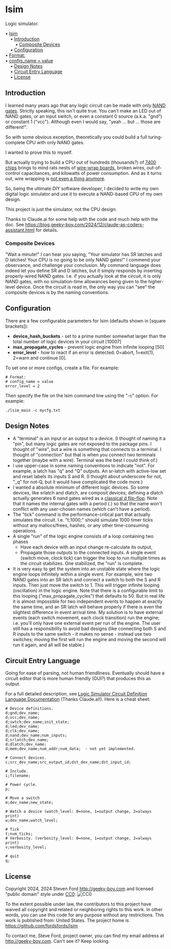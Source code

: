# lsim
Logic simulator.

<!-- mdtoc-start -->
&bull; [lsim](#lsim)  
&nbsp;&nbsp;&nbsp;&nbsp;&bull; [Introduction](#introduction)  
&nbsp;&nbsp;&nbsp;&nbsp;&nbsp;&nbsp;&nbsp;&nbsp;&bull; [Composite Devices](#composite-devices)  
&nbsp;&nbsp;&nbsp;&nbsp;&bull; [Configuration](#configuration)  
&bull; [Format:](#format)  
&bull; [config_name = value](#config_name--value)  
&nbsp;&nbsp;&nbsp;&nbsp;&bull; [Design Notes](#design-notes)  
&nbsp;&nbsp;&nbsp;&nbsp;&bull; [Circuit Entry Language](#circuit-entry-language)  
&nbsp;&nbsp;&nbsp;&nbsp;&bull; [License](#license)  
<!-- TOC created by '../mdtoc/mdtoc.pl README.md' (see https://github.com/fordsfords/mdtoc) -->
<!-- mdtoc-end -->

## Introduction

I learned many years ago that any logic circuit can be made with only
[NAND gates](https://en.wikipedia.org/wiki/NAND_gate).
Strictly speaking, this isn't quite true.
You can't make an LED out of NAND gates, or an input switch,
or even a constant 0 source (a.k.a. "gnd") or constant 1 ("vcc").
Although even I would say, "yeah ... but ... those are different!".

So with some obvious exception, theoretically you could build a full
turing-complete CPU with only NAND gates.

I wanted to prove this to myself.

But actually trying to build a CPU out of hundreds (thousands?) of
[7400 chips](https://en.wikipedia.org/wiki/7400-series_integrated_circuits)
brings to mind rats nests of
[wire-wrap boards](https://www.edn.com/wp-content/uploads/contenteetimes-images-edn-tales-tales-wrapped-z80-computer-backplane-1977.png),
broken wires, out-of-control capacitances, and kilowatts of power consumption. 
And as it turns out, wire wrapping is
[not even a thing anymore](https://www.reddit.com/r/electronics/comments/i2mqub/comment/g0apze8/).

So, being the ultimate DIY software developer,
I decided to write my own digital logic simulator and use it to execute a
NAND-based CPU of my own design.

This project is just the simulator, not the CPU design.

Thanks to Claude.ai for some help with the code and much help with the doc.
See https://blog.geeky-boy.com/2024/12/claude-as-coders-assistant.html for details.

### Composite Devices

"Wait a minute!" I can hear you saying, "Your simulator has SR latches and D latches!
Your CPU is no going to be only NAND gates!"
I commend your observance, and challenge your conclusion.
My command language does indeed let you define SR and D latches, but it
simply responds by inserting properly-wired NAND gates.
I.e. if you actually look at the circuit, it is only NAND gates,
with no simulation-time allowances being given to the higher-level device.
Once the circuit is read in, the only way you can "see" the composite
devices is by the naming conventions.

## Configuration

There are a few configurable parameters for lsim (defaults shown in [square brackets]):
  * **device_hash_buckets** - set to a prime number somewhat larger than the
  total number of logic devices in your circuit [10007]
  * **max_propagate_cycles** - prevent logic engine from infinite looping [50]
  * **error_level** - how to react if an error is detected: 0=abort, 1=exit(1),
  2=warn and continue [0].

To set one or more configs, create a file. For example:
```
# Format:
# config_name = value
error_level = 2
```

Then specify the file on the lsim command line using the "-c" option. For example:
```
./lsim_main -c mycfg.txt
```

## Design Notes

* A "terminal" is an input or an output to a device.
(I thought of naming it a "pin", but many logic gates are not exposed
to the package pins. I thought of "wire", but a wire is something that connects
to a terminal. I thought of "connection" but that is when you connect two
terminals together (maybe with a wire). Terminal was the best I could think of.)
* I use upper-case in some naming conventions to indicate "not".
For example, a latch has "q" and "Q" outputs.
An sr-latch with active-low set and reset labels its inputs S and R.
(I thought about underscore for not, "_q" for not-Q, but it would have
complicated the code more.)
* I wanted a absolute minimum of different logic devices.
So some devices, like srlatch and dlatch, are composit devices;
defining a dlatch actually generates 6 nand gates wired as a
[classical d flip-flop](https://en.wikipedia.org/wiki/Flip-flop_(electronics)#Classical_positive-edge-triggered_D_flip-flop).
Note that it names the internal gates with a period (.) so that the name won't
conflict with any user-chosen names (which can't have a period).
* The "tick" command is the performance-critical part that actually simulates
the circuit.
I.e. "t;1000;" should simulate 1000 timer ticks without any mallocs/frees,
hashes, or any other time-consuming operations.
* A single "run" of the logic engine consists of a loop containing two phases
  * Have each device with an input change re-calculate its output,
  * Propagate those outputs to the connected inputs.
  A single event (switch move, clock tick) can trigger the loop to run multiple
times as the circuit stabilizes.
One stabilized, the "run" is complete.
* It is very easy to get the system into an unstable state
where the logic engine loops infinitely within a single event.
For example, wire two NAND gates into an SR latch and connect a switch to both
the S and R inputs.
Then just move the switch to 1.
This will trigger infinite looping (oscillation) in the logic engine.
Note that there is a configurable limit to this looping ("max_propagate_cycles")
that defaults to 50.
But in real life it is almost impossible for two independent events to happen at
exactly the same time, and an SR latch will behave properly if there is even the
slightest difference in event arrival time.
My solution is to have external events (each switch movement, each clock transition)
run the engine; i.e. you'll only have one external event per run of the engine.
The user still has a responsibility to avoid bad designs (like connecting both
S and R inputs to the same switch - it makes no sense - instead use two
switches; moving the first will run the engine and moving the second will run
it again, and all will be stable.)

## Circuit Entry Language

Going for ease of parsing, not human friendliness.
Eventually should have a circuit editor that is more human
friendly (GUI?) that produces this as output.

For a full detailed description,
see [Logic Simulator Circuit Definition Language Documentation](circuit-language-docs.md) (Thanks Claude.ai!).
Here is a cheat sheet:

````
# Device definitions.
d;gnd;dev_name;
d;vcc;dev_name;
d;swtch;dev_name;init_state;
d;led;dev_name;
d;clk;dev_name;
d;nand;dev_name;num_inputs;
d;srlatch;dev_name;
d;dlatch;dev_name;
d;mem;dev_name;num_addr;num_data;  - not yet implemented.

# Connect devices.
c;src_dev_name;src_output_id;dst_dev_name;dst_input_id;

# Include.
i;filename;

# Power cycle.
p;

# Move a switch
m;dev_name;new_state;

# Watch a device (watch_level: 0=none, 1=output change, 2=always print)
w;dev_name;watch_level;

# Tick
t;num_ticks;
# Verbosity. (verbosity_level: 0=none, 1=output change, 2=always print)
v;verbosity_level;

# quit
q;
````

## License

Copyright 2024, 2024 Steven Ford http://geeky-boy.com and licensed
"public domain" style under
[CC0](http://creativecommons.org/publicdomain/zero/1.0/): 
![CC0](https://licensebuttons.net/p/zero/1.0/88x31.png "CC0")

To the extent possible under law, the contributors to this project have
waived all copyright and related or neighboring rights to this work.
In other words, you can use this code for any purpose without any
restrictions.  This work is published from: United States.  The project home
is https://github.com/fordsfords/lsim

To contact me, Steve Ford, project owner, you can find my email address
at http://geeky-boy.com.  Can't see it?  Keep looking.
